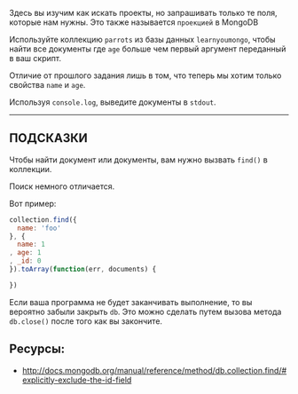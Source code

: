 Здесь вы изучим как искать проекты, но запрашивать только те поля, которые нам нужны. 
Это также называется `проекцией` в MongoDB

Используйте коллекцию `parrots` из базы данных `learnyoumongo`, чтобы найти все документы где 
`age` больше чем первый аргумент переданный в ваш скрипт.

Отличие от прошлого задания лишь в том, что теперь мы хотим только свойства `name` и `age`.

Используя `console.log`, выведите документы в `stdout`.

-----------------------------------------------------------
## ПОДСКАЗКИ

Чтобы найти документ или документы, вам нужно вызвать `find()` в коллекции.

Поиск немного отличается.

Вот пример:

```js
collection.find({
  name: 'foo'
}, {
  name: 1
, age: 1
, _id: 0
}).toArray(function(err, documents) {

})
```

Если ваша программа не будет заканчивать выполнение, то вы вероятно забыли закрыть `db`. 
Это можно сделать путем вызова метода `db.close()` после того как вы закончите.

## Ресурсы:
* http://docs.mongodb.org/manual/reference/method/db.collection.find/#explicitly-exclude-the-id-field
